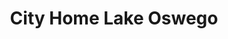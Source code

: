 ---
title: "City Home Lake Oswego"
url: /lake-oswego/city-home-lake-oswego/
shop: Raumausstattung
---